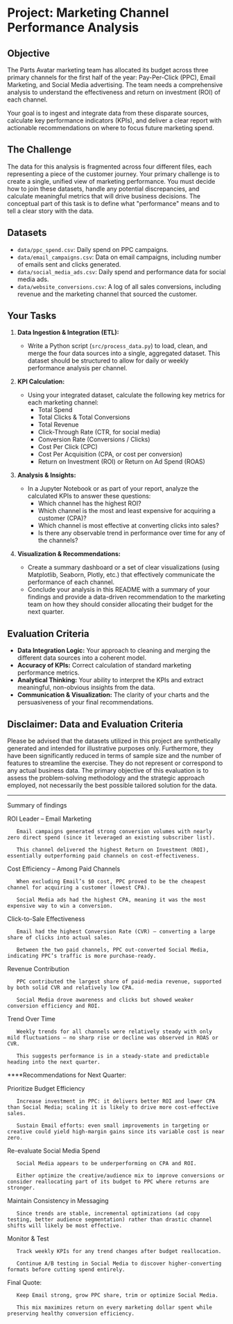 
# Project: Marketing Channel Performance Analysis

## Objective
The Parts Avatar marketing team has allocated its budget across three primary channels for the first half of the year: Pay-Per-Click (PPC), Email Marketing, and Social Media advertising. The team needs a comprehensive analysis to understand the effectiveness and return on investment (ROI) of each channel.

Your goal is to ingest and integrate data from these disparate sources, calculate key performance indicators (KPIs), and deliver a clear report with actionable recommendations on where to focus future marketing spend.

## The Challenge
The data for this analysis is fragmented across four different files, each representing a piece of the customer journey. Your primary challenge is to create a single, unified view of marketing performance. You must decide how to join these datasets, handle any potential discrepancies, and calculate meaningful metrics that will drive business decisions. The conceptual part of this task is to define what "performance" means and to tell a clear story with the data.

## Datasets
* `data/ppc_spend.csv`: Daily spend on PPC campaigns.
* `data/email_campaigns.csv`: Data on email campaigns, including number of emails sent and clicks generated.
* `data/social_media_ads.csv`: Daily spend and performance data for social media ads.
* `data/website_conversions.csv`: A log of all sales conversions, including revenue and the marketing channel that sourced the customer.

## Your Tasks
1.  **Data Ingestion & Integration (ETL):**
    * Write a Python script (`src/process_data.py`) to load, clean, and merge the four data sources into a single, aggregated dataset. This dataset should be structured to allow for daily or weekly performance analysis per channel.

2.  **KPI Calculation:**
    * Using your integrated dataset, calculate the following key metrics for each marketing channel:
        * Total Spend
        * Total Clicks & Total Conversions
        * Total Revenue
        * Click-Through Rate (CTR, for social media)
        * Conversion Rate (Conversions / Clicks)
        * Cost Per Click (CPC)
        * Cost Per Acquisition (CPA, or cost per conversion)
        * Return on Investment (ROI) or Return on Ad Spend (ROAS)

3.  **Analysis & Insights:**
    * In a Jupyter Notebook or as part of your report, analyze the calculated KPIs to answer these questions:
        * Which channel has the highest ROI?
        * Which channel is the most and least expensive for acquiring a customer (CPA)?
        * Which channel is most effective at converting clicks into sales?
        * Is there any observable trend in performance over time for any of the channels?

4.  **Visualization & Recommendations:**
    * Create a summary dashboard or a set of clear visualizations (using Matplotlib, Seaborn, Plotly, etc.) that effectively communicate the performance of each channel.
    * Conclude your analysis in this README with a summary of your findings and provide a data-driven recommendation to the marketing team on how they should consider allocating their budget for the next quarter.

## Evaluation Criteria
* **Data Integration Logic:** Your approach to cleaning and merging the different data sources into a coherent model.
* **Accuracy of KPIs:** Correct calculation of standard marketing performance metrics.
* **Analytical Thinking:** Your ability to interpret the KPIs and extract meaningful, non-obvious insights from the data.
* **Communication & Visualization:** The clarity of your charts and the persuasiveness of your final recommendations.

## Disclaimer: Data and Evaluation Criteria
Please be advised that the datasets utilized in this project are synthetically generated and intended for illustrative purposes only. Furthermore, they have been significantly reduced in terms of sample size and the number of features to streamline the exercise. They do not represent or correspond to any actual business data. The primary objective of this evaluation is to assess the problem-solving methodology and the strategic approach employed, not necessarily the best possible tailored solution for the data. 


------------------------------------------------------------------------------
Summary of findings

ROI Leader – Email Marketing

       Email campaigns generated strong conversion volumes with nearly zero direct spend (since it leveraged an existing subscriber list).

       This channel delivered the highest Return on Investment (ROI), essentially outperforming paid channels on cost-effectiveness.

Cost Efficiency – Among Paid Channels

       When excluding Email’s $0 cost, PPC proved to be the cheapest channel for acquiring a customer (lowest CPA).

       Social Media ads had the highest CPA, meaning it was the most expensive way to win a conversion.

Click-to-Sale Effectiveness

       Email had the highest Conversion Rate (CVR) — converting a large share of clicks into actual sales.

       Between the two paid channels, PPC out-converted Social Media, indicating PPC’s traffic is more purchase-ready.

Revenue Contribution

       PPC contributed the largest share of paid-media revenue, supported by both solid CVR and relatively low CPA.

       Social Media drove awareness and clicks but showed weaker conversion efficiency and ROI.

Trend Over Time

       Weekly trends for all channels were relatively steady with only mild fluctuations — no sharp rise or decline was observed in ROAS or CVR.

       This suggests performance is in a steady-state and predictable heading into the next quarter.

****Recommendations for Next Quarter:

 Prioritize Budget Efficiency

       Increase investment in PPC: it delivers better ROI and lower CPA than Social Media; scaling it is likely to drive more cost-effective sales.

       Sustain Email efforts: even small improvements in targeting or creative could yield high-margin gains since its variable cost is near zero.

 Re-evaluate Social Media Spend

       Social Media appears to be underperforming on CPA and ROI.

       Either optimize the creative/audience mix to improve conversions or consider reallocating part of its budget to PPC where returns are stronger.

Maintain Consistency in Messaging

       Since trends are stable, incremental optimizations (ad copy testing, better audience segmentation) rather than drastic channel shifts will likely be most effective.

Monitor & Test

       Track weekly KPIs for any trend changes after budget reallocation.

       Continue A/B testing in Social Media to discover higher-converting formats before cutting spend entirely.

Final Quote:

       Keep Email strong, grow PPC share, trim or optimize Social Media.

       This mix maximizes return on every marketing dollar spent while preserving healthy conversion efficiency.
